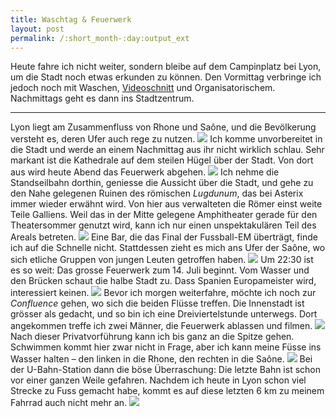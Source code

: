 ```yaml
---
title: Waschtag & Feuerwerk
layout: post
permalink: /:short_month-:day:output_ext
---
```

Heute fahre ich nicht weiter, sondern bleibe auf dem Campinplatz bei Lyon, um die Stadt noch etwas erkunden zu können. Den Vormittag verbringe ich jedoch noch mit Waschen, [Videoschnitt](./Jul-13#campingkochreel) und Organisatorischem. Nachmittags geht es dann ins Stadtzentrum.

---

Lyon liegt am Zusammenfluss von Rhone und Saône, und die Bevölkerung versteht es, deren Ufer auch rege zu nutzen.
![](assets/20240714_201423.jpg)
Ich komme unvorbereitet in die Stadt und werde an einem Nachmittag aus ihr nicht wirklich schlau. Sehr markant ist die Kathedrale auf dem steilen Hügel über der Stadt. Von dort aus wird heute Abend das Feuerwerk abgehen.
![](assets/20240717_142348.jpg)
Ich nehme die Standseilbahn dorthin, geniesse die Aussicht über die Stadt, und gehe zu den Nahe gelegenen Ruinen des römischen *Lugdunum*, das bei Asterix immer wieder erwähnt wird. Von hier aus verwalteten die Römer einst weite Teile Galliens. Weil das in der Mitte gelegene Amphitheater gerade für den Theatersommer genutzt wird, kann ich nur einen unspektakulären Teil des Areals betreten.
![](assets/20240714_182957.jpg)
Eine Bar, die das Final der Fussball-EM überträgt, finde ich auf die Schnelle nicht. Stattdessen zieht es mich ans Ufer der Saône, wo sich etliche Gruppen von jungen Leuten getroffen haben.
![](assets/20240714_220425.jpg)
Um 22:30 ist es so weit: Das grosse Feuerwerk zum 14. Juli beginnt. Vom Wasser und den Brücken schaut die halbe Stadt zu. Dass Spanien Europameister wird, interessiert keinen.
![](assets/20240714_224419.jpg)
Bevor ich morgen weiterfahre, möchte ich noch zur *Confluence* gehen, wo sich die beiden Flüsse treffen. Die Innenstadt ist grösser als gedacht, und so bin ich eine Dreiviertelstunde unterwegs. Dort angekommen treffe ich zwei Männer, die Feuerwerk ablassen und filmen.
![](assets/feuerwerk.gif)
Nach dieser Privatvorführung kann ich bis ganz an die Spitze gehen. Schwimmen kommt hier zwar nicht in Frage, aber ich kann meine Füsse ins Wasser halten – den linken in die Rhone, den rechten in die Saône.
![](assets/20240715_000853.jpg)
Bei der U-Bahn-Station dann die böse Überraschung: Die letzte Bahn ist schon vor einer ganzen Weile gefahren. Nachdem ich heute in Lyon schon viel Strecke zu Fuss gemacht habe, kommt es auf diese letzten 6&nbsp;km zu meinem Fahrrad auch nicht mehr an.
![](assets/Screenshot_20240715_011618_OsmAnd~.jpg)